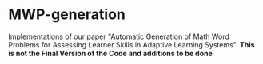 # MWP-generation
Implementations of our paper "Automatic Generation of Math Word Problems for Assessing Learner Skills in Adaptive Learning Systems".
**This is not the Final Version of the Code and additions to be done**
